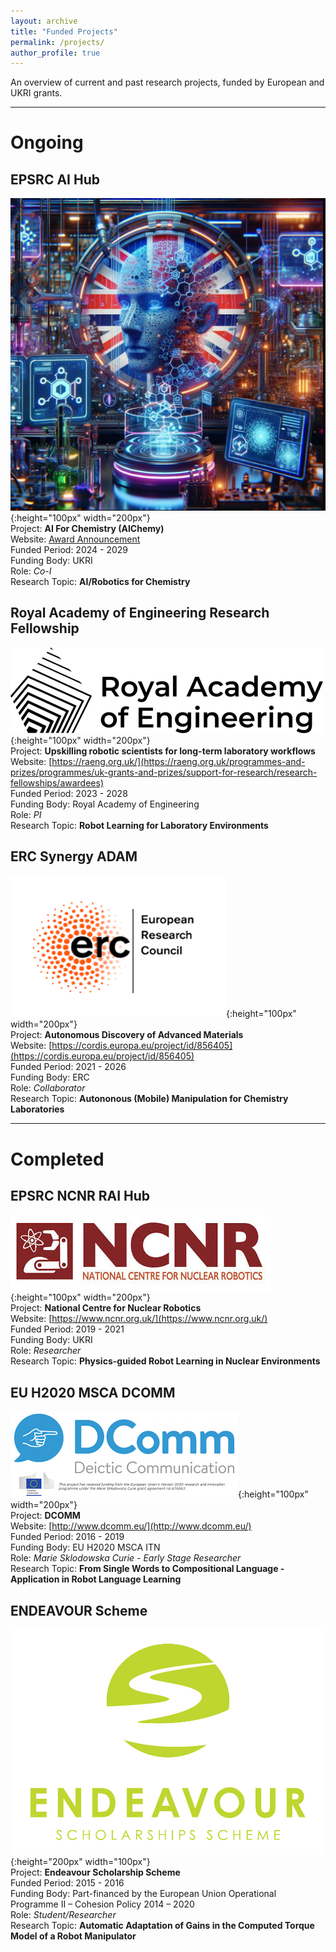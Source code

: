 ```yaml
---
layout: archive
title: "Funded Projects"
permalink: /projects/
author_profile: true
---
```


An overview of current and past research projects, funded by European and UKRI grants.  

------

# Ongoing 
## **EPSRC AI Hub**

![](/images/aichemy.jpeg){:height="100px" width="200px"}  
Project: __AI For Chemistry (AIChemy)__  
Website: [Award Announcement](https://www.ukri.org/news/100m-boost-in-ai-research-will-propel-transformative-innovations/)  
Funded Period: 2024 - 2029   
Funding Body: UKRI   
Role: _Co-I_   
Research Topic: __AI/Robotics for Chemistry__       

## **Royal Academy of Engineering Research Fellowship**

![](/images/raeng.png){:height="100px" width="200px"}  
Project: __Upskilling robotic scientists for long-term laboratory workflows__  
Website: [https://raeng.org.uk/](https://raeng.org.uk/programmes-and-prizes/programmes/uk-grants-and-prizes/support-for-research/research-fellowships/awardees)  
Funded Period: 2023 - 2028   
Funding Body: Royal Academy of Engineering   
Role: _PI_   
Research Topic: __Robot Learning for Laboratory Environments__      

## **ERC Synergy ADAM**

![](/images/erc.png){:height="100px" width="200px"}  
Project: __Autonomous Discovery of Advanced Materials__  
Website: [https://cordis.europa.eu/project/id/856405](https://cordis.europa.eu/project/id/856405)  
Funded Period: 2021 - 2026   
Funding Body: ERC   
Role: _Collaborator_   
Research Topic: __Autononous (Mobile) Manipulation for Chemistry Laboratories__      

------

# Completed  

## **EPSRC NCNR RAI Hub**

![](/images/ncnr.jpeg){:height="100px" width="200px"}  
Project: __National Centre for Nuclear Robotics__  
Website: [https://www.ncnr.org.uk/](https://www.ncnr.org.uk/)  
Funded Period: 2019 - 2021   
Funding Body: UKRI   
Role: _Researcher_   
Research Topic: __Physics-guided Robot Learning in Nuclear Environments__      

## **EU H2020 MSCA DCOMM**


![](/images/dcommlogo.png){:height="100px" width="200px"}  
Project: __DCOMM__   
Website: [http://www.dcomm.eu/](http://www.dcomm.eu/)  
Funded Period: 2016 - 2019   
Funding Body: EU H2020 MSCA ITN  
Role: _Marie Sklodowska Curie - Early Stage Researcher_  
Research Topic: __From Single Words to Compositional Language - Application in Robot Language Learning__


## **ENDEAVOUR Scheme**

![](/images/Endeavour_logo.jpg){:height="200px" width="100px"}  
Project: __Endeavour Scholarship Scheme__   
Funded Period: 2015 - 2016   
Funding Body: Part-financed by the European Union Operational Programme II – Cohesion Policy 2014 – 2020   
Role: _Student/Researcher_   
Research Topic: __Automatic Adaptation of Gains in the Computed Torque Model of a Robot Manipulator__ 


